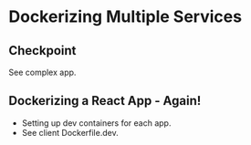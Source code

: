 # Dockerizing Multiple Services

## Checkpoint

See complex app.

## Dockerizing a React App - Again!

* Setting up dev containers for each app.
* See client Dockerfile.dev.
